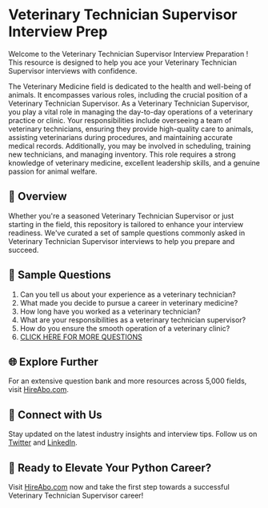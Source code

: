 # Veterinary Technician Supervisor Interview Prep

Welcome to the Veterinary Technician Supervisor Interview Preparation ! This resource is designed to help you ace your Veterinary Technician Supervisor interviews with confidence.

The Veterinary Medicine field is dedicated to the health and well-being of animals. It encompasses various roles, including the crucial position of a Veterinary Technician Supervisor. As a Veterinary Technician Supervisor, you play a vital role in managing the day-to-day operations of a veterinary practice or clinic. Your responsibilities include overseeing a team of veterinary technicians, ensuring they provide high-quality care to animals, assisting veterinarians during procedures, and maintaining accurate medical records. Additionally, you may be involved in scheduling, training new technicians, and managing inventory. This role requires a strong knowledge of veterinary medicine, excellent leadership skills, and a genuine passion for animal welfare.

## 🚀 Overview

Whether you're a seasoned Veterinary Technician Supervisor or just starting in the field, this repository is tailored to enhance your interview readiness. We've curated a set of sample questions commonly asked in Veterinary Technician Supervisor interviews to help you prepare and succeed.

## 📝 Sample Questions

1. Can you tell us about your experience as a veterinary technician?
2. What made you decide to pursue a career in veterinary medicine?
3. How long have you worked as a veterinary technician?
4. What are your responsibilities as a veterinary technician supervisor?
5. How do you ensure the smooth operation of a veterinary clinic?
6. [CLICK HERE FOR MORE QUESTIONS](https://hireabo.com/job/24_0_38/Veterinary%20Technician%20Supervisor)

## 🌐 Explore Further

For an extensive question bank and more resources across 5,000 fields, visit [HireAbo.com](https://www.hireabo.com).

## 📱 Connect with Us

Stay updated on the latest industry insights and interview tips. Follow us on [Twitter](https://twitter.com/hireabo) and [LinkedIn](https://www.linkedin.com/in/hire-abo-3609972a8/).

## 🚀 Ready to Elevate Your Python Career?

Visit [HireAbo.com](https://www.hireabo.com) now and take the first step towards a successful Veterinary Technician Supervisor career!